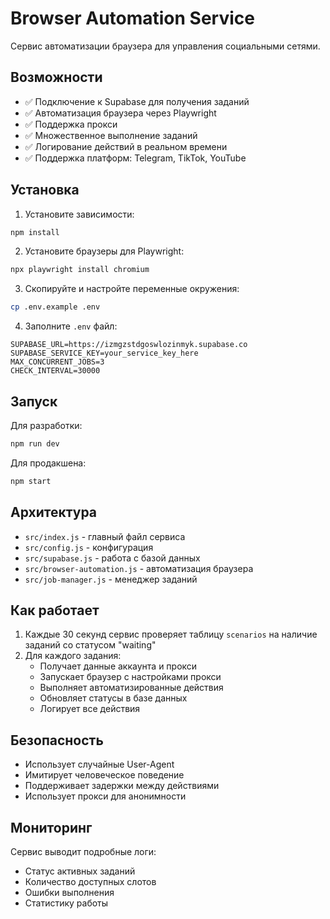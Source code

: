 
# Browser Automation Service

Сервис автоматизации браузера для управления социальными сетями.

## Возможности

- ✅ Подключение к Supabase для получения заданий
- ✅ Автоматизация браузера через Playwright
- ✅ Поддержка прокси
- ✅ Множественное выполнение заданий
- ✅ Логирование действий в реальном времени
- ✅ Поддержка платформ: Telegram, TikTok, YouTube

## Установка

1. Установите зависимости:
```bash
npm install
```

2. Установите браузеры для Playwright:
```bash
npx playwright install chromium
```

3. Скопируйте и настройте переменные окружения:
```bash
cp .env.example .env
```

4. Заполните `.env` файл:
```env
SUPABASE_URL=https://izmgzstdgoswlozinmyk.supabase.co
SUPABASE_SERVICE_KEY=your_service_key_here
MAX_CONCURRENT_JOBS=3
CHECK_INTERVAL=30000
```

## Запуск

Для разработки:
```bash
npm run dev
```

Для продакшена:
```bash
npm start
```

## Архитектура

- `src/index.js` - главный файл сервиса
- `src/config.js` - конфигурация
- `src/supabase.js` - работа с базой данных
- `src/browser-automation.js` - автоматизация браузера
- `src/job-manager.js` - менеджер заданий

## Как работает

1. Каждые 30 секунд сервис проверяет таблицу `scenarios` на наличие заданий со статусом "waiting"
2. Для каждого задания:
   - Получает данные аккаунта и прокси
   - Запускает браузер с настройками прокси
   - Выполняет автоматизированные действия
   - Обновляет статусы в базе данных
   - Логирует все действия

## Безопасность

- Использует случайные User-Agent
- Имитирует человеческое поведение
- Поддерживает задержки между действиями
- Использует прокси для анонимности

## Мониторинг

Сервис выводит подробные логи:
- Статус активных заданий
- Количество доступных слотов
- Ошибки выполнения
- Статистику работы
